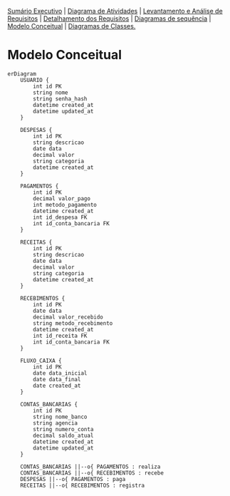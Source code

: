 [Sumário Executivo](README.SE.md) | [Diagrama de Atividades](README.DA.md) | [Levantamento e Análise de Requisitos](README.LAR.md) | [Detalhamento dos Requisitos](README.DR.md) | [Diagramas de sequência](README.DS.md) | [Modelo Conceitual](README.MC.md) | [Diagramas de Classes.](README.DC.md) 

# Modelo Conceitual

```mermaid
erDiagram
    USUARIO {
        int id PK
        string nome
        string senha_hash
        datetime created_at
        datetime updated_at
    }
    
    DESPESAS {
        int id PK
        string descricao
        date data
        decimal valor
        string categoria
        datetime created_at
    }
    
    PAGAMENTOS {
        int id PK
        decimal valor_pago
        int metodo_pagamento
        datetime created_at
        int id_despesa FK
        int id_conta_bancaria FK
    }
    
    RECEITAS {
        int id PK
        string descricao
        date data
        decimal valor
        string categoria
        datetime created_at
    }
    
    RECEBIMENTOS {
        int id PK
        date data
        decimal valor_recebido
        string metodo_recebimento
        datetime created_at
        int id_receita FK
        int id_conta_bancaria FK
    }
    
    FLUXO_CAIXA {
        int id PK
        date data_inicial
        date data_final
        date created_at
    }
    
    CONTAS_BANCARIAS {
        int id PK
        string nome_banco
        string agencia
        string numero_conta
        decimal saldo_atual
        datetime created_at
        datetime updated_at
    }
    
    CONTAS_BANCARIAS ||--o{ PAGAMENTOS : realiza
    CONTAS_BANCARIAS ||--o{ RECEBIMENTOS : recebe
    DESPESAS ||--o{ PAGAMENTOS : paga
    RECEITAS ||--o{ RECEBIMENTOS : registra
```
